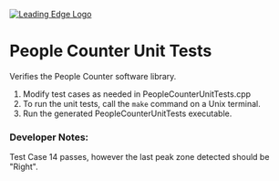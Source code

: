 [![Leading Edge Logo](https://media-exp1.licdn.com/dms/image/C4E0BAQF-UbPKHHBySg/company-logo_200_200/0?e=2159024400&v=beta&t=gL1TuL_tFEYqSpDxn2hsdtfIJe7isOleo7h-oLenYiE)](https://www.linkedin.com/company/leading-edge-mcmaster)


# People Counter Unit Tests
Verifies the People Counter software library. 

1. Modify test cases as needed in PeopleCounterUnitTests.cpp
2. To run the unit tests, call the `make` command on a Unix terminal. 
3. Run the generated PeopleCounterUnitTests executable. 

### Developer Notes:
Test Case 14 passes, however the last peak zone detected should be "Right".